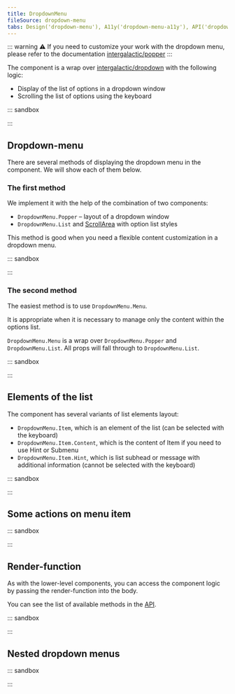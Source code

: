 ```yaml
---
title: DropdownMenu
fileSource: dropdown-menu
tabs: Design('dropdown-menu'), A11y('dropdown-menu-a11y'), API('dropdown-menu-api'), Example('dropdown-menu-code'), Changelog('dropdown-menu-changelog')
---
```


::: warning
:warning: If you need to customize your work with the dropdown menu, please refer to the documentation [intergalactic/popper](/utils/popper/popper)
:::

The component is a wrap over [intergalactic/dropdown](/components/dropdown/dropdown) with the following logic:

- Display of the list of options in a dropdown window
- Scrolling the list of options using the keyboard

::: sandbox

<script lang="tsx">
  export Demo from './examples/basic.tsx';
</script>

:::

## Dropdown-menu

There are several methods of displaying the dropdown menu in the component. We will show each of them below.

### The first method

We implement it with the help of the combination of two components:

- `DropdownMenu.Popper` – layout of a dropdown window
- `DropdownMenu.List` and [ScrollArea](/components/scroll-area/scroll-area) with option list styles

This method is good when you need a flexible content customization in a dropdown menu.

::: sandbox

<script lang="tsx">
  export Demo from './examples/dropdown-menu.tsx';
</script>

:::

### The second method

The easiest method is to use `DropdownMenu.Menu`.

It is appropriate when it is necessary to manage only the content within the options list.

`DropdownMenu.Menu` is a wrap over `DropdownMenu.Popper` and `DropdownMenu.List`. All props will fall through to `DropdownMenu.List`.

::: sandbox

<script lang="tsx">
  export Demo from './examples/the_second_method.tsx';
</script>

:::

## Elements of the list

The component has several variants of list elements layout:

- `DropdownMenu.Item`, which is an element of the list (can be selected with the keyboard)
- `DropdownMenu.Item.Content`, which is the content of Item if you need to use Hint or Submenu
- `DropdownMenu.Item.Hint`, which is list subhead or message with additional information (cannot be selected with the keyboard)


::: sandbox

<script lang="tsx">
  export Demo from './examples/elements_of_the_list.tsx';
</script>

:::

## Some actions on menu item

::: sandbox

<script lang="tsx">
  export Demo from './examples/item_actions.tsx';
</script>

:::

## Render-function

As with the lower-level components, you can access the component logic by passing the render-function into the body.

You can see the list of available methods in the [API](/components/dropdown-menu/dropdown-menu-api#aad4e2).

::: sandbox

<script lang="tsx">
  export Demo from './examples/render-function.tsx';
</script>

:::

## Nested dropdown menus

::: sandbox

<script lang="tsx">
  export Demo from './examples/nested.tsx';
</script>

:::
